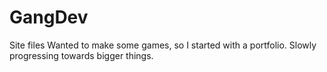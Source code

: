 # GangDev
Site files
Wanted to make some games, so I started with a portfolio. Slowly progressing towards bigger things.
